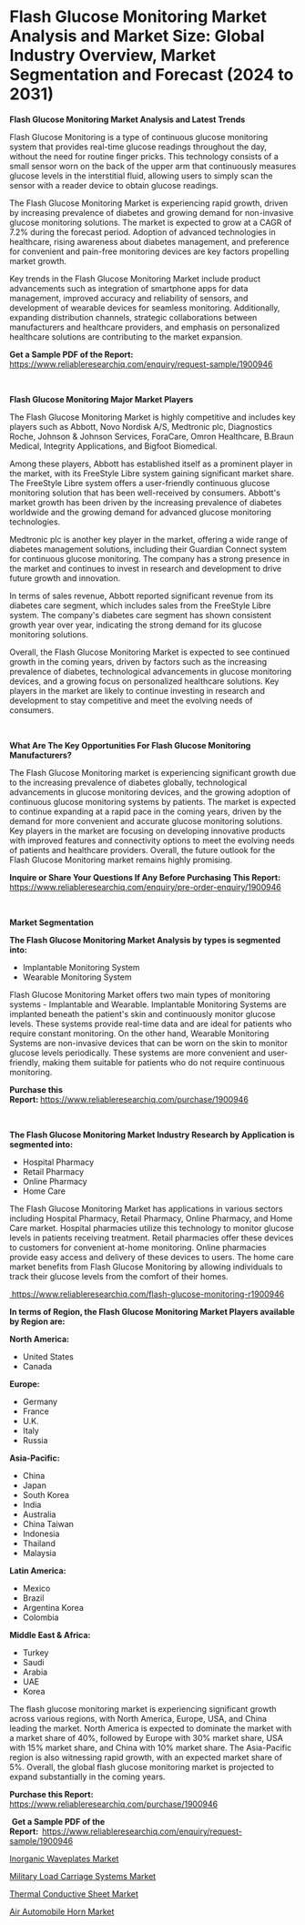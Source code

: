 <p><h1>Flash Glucose Monitoring Market Analysis and Market Size: Global Industry Overview, Market Segmentation and Forecast (2024 to 2031)</h1></p><p><strong>Flash Glucose Monitoring Market Analysis and Latest Trends</strong></p>
<p><p>Flash Glucose Monitoring is a type of continuous glucose monitoring system that provides real-time glucose readings throughout the day, without the need for routine finger pricks. This technology consists of a small sensor worn on the back of the upper arm that continuously measures glucose levels in the interstitial fluid, allowing users to simply scan the sensor with a reader device to obtain glucose readings. </p><p>The Flash Glucose Monitoring Market is experiencing rapid growth, driven by increasing prevalence of diabetes and growing demand for non-invasive glucose monitoring solutions. The market is expected to grow at a CAGR of 7.2% during the forecast period. Adoption of advanced technologies in healthcare, rising awareness about diabetes management, and preference for convenient and pain-free monitoring devices are key factors propelling market growth. </p><p>Key trends in the Flash Glucose Monitoring Market include product advancements such as integration of smartphone apps for data management, improved accuracy and reliability of sensors, and development of wearable devices for seamless monitoring. Additionally, expanding distribution channels, strategic collaborations between manufacturers and healthcare providers, and emphasis on personalized healthcare solutions are contributing to the market expansion.</p></p>
<p><strong>Get a Sample PDF of the Report:&nbsp;</strong> <a href="https://www.reliableresearchiq.com/enquiry/request-sample/1900946">https://www.reliableresearchiq.com/enquiry/request-sample/1900946</a></p>
<p>&nbsp;</p>
<p><strong>Flash Glucose Monitoring Major Market Players</strong></p>
<p><p>The Flash Glucose Monitoring Market is highly competitive and includes key players such as Abbott, Novo Nordisk A/S, Medtronic plc, Diagnostics Roche, Johnson & Johnson Services, ForaCare, Omron Healthcare, B.Braun Medical, Integrity Applications, and Bigfoot Biomedical. </p><p>Among these players, Abbott has established itself as a prominent player in the market, with its FreeStyle Libre system gaining significant market share. The FreeStyle Libre system offers a user-friendly continuous glucose monitoring solution that has been well-received by consumers. Abbott's market growth has been driven by the increasing prevalence of diabetes worldwide and the growing demand for advanced glucose monitoring technologies.</p><p>Medtronic plc is another key player in the market, offering a wide range of diabetes management solutions, including their Guardian Connect system for continuous glucose monitoring. The company has a strong presence in the market and continues to invest in research and development to drive future growth and innovation.</p><p>In terms of sales revenue, Abbott reported significant revenue from its diabetes care segment, which includes sales from the FreeStyle Libre system. The company's diabetes care segment has shown consistent growth year over year, indicating the strong demand for its glucose monitoring solutions.</p><p>Overall, the Flash Glucose Monitoring Market is expected to see continued growth in the coming years, driven by factors such as the increasing prevalence of diabetes, technological advancements in glucose monitoring devices, and a growing focus on personalized healthcare solutions. Key players in the market are likely to continue investing in research and development to stay competitive and meet the evolving needs of consumers.</p></p>
<p>&nbsp;</p>
<p><strong>What Are The Key Opportunities For Flash Glucose Monitoring Manufacturers?</strong></p>
<p><p>The Flash Glucose Monitoring market is experiencing significant growth due to the increasing prevalence of diabetes globally, technological advancements in glucose monitoring devices, and the growing adoption of continuous glucose monitoring systems by patients. The market is expected to continue expanding at a rapid pace in the coming years, driven by the demand for more convenient and accurate glucose monitoring solutions. Key players in the market are focusing on developing innovative products with improved features and connectivity options to meet the evolving needs of patients and healthcare providers. Overall, the future outlook for the Flash Glucose Monitoring market remains highly promising.</p></p>
<p><strong>Inquire or Share Your Questions If Any Before Purchasing This Report:</strong> <a href="https://www.reliableresearchiq.com/enquiry/pre-order-enquiry/1900946">https://www.reliableresearchiq.com/enquiry/pre-order-enquiry/1900946</a></p>
<p>&nbsp;</p>
<p><strong>Market Segmentation</strong></p>
<p><strong>The Flash Glucose Monitoring Market Analysis by types is segmented into:</strong></p>
<p><ul><li>Implantable Monitoring System</li><li>Wearable Monitoring System</li></ul></p>
<p><p>Flash Glucose Monitoring Market offers two main types of monitoring systems - Implantable and Wearable. Implantable Monitoring Systems are implanted beneath the patient's skin and continuously monitor glucose levels. These systems provide real-time data and are ideal for patients who require constant monitoring. On the other hand, Wearable Monitoring Systems are non-invasive devices that can be worn on the skin to monitor glucose levels periodically. These systems are more convenient and user-friendly, making them suitable for patients who do not require continuous monitoring.</p></p>
<p><strong>Purchase this Report:&nbsp;</strong><a href="https://www.reliableresearchiq.com/purchase/1900946">https://www.reliableresearchiq.com/purchase/1900946</a></p>
<p>&nbsp;</p>
<p><strong>The Flash Glucose Monitoring Market Industry Research by Application is segmented into:</strong></p>
<p><ul><li>Hospital Pharmacy</li><li>Retail Pharmacy</li><li>Online Pharmacy</li><li>Home Care</li></ul></p>
<p><p>The Flash Glucose Monitoring Market has applications in various sectors including Hospital Pharmacy, Retail Pharmacy, Online Pharmacy, and Home Care market. Hospital pharmacies utilize this technology to monitor glucose levels in patients receiving treatment. Retail pharmacies offer these devices to customers for convenient at-home monitoring. Online pharmacies provide easy access and delivery of these devices to users. The home care market benefits from Flash Glucose Monitoring by allowing individuals to track their glucose levels from the comfort of their homes.</p></p>
<p><a href="https://www.reliableresearchiq.com/flash-glucose-monitoring-r1900946">&nbsp;https://www.reliableresearchiq.com/flash-glucose-monitoring-r1900946</a></p>
<p><strong>In terms of Region, the Flash Glucose Monitoring Market Players available by Region are:</strong></p>
<p>
    <p> <strong> North America: </strong>
        <ul>
            <li>United States</li>
            <li>Canada</li>
        </ul>
        </p> 
    <p> <strong> Europe: </strong>
        <ul>
            <li>Germany</li>
            <li>France</li>
            <li>U.K.</li>
            <li>Italy</li>
            <li>Russia</li>
        </ul>
        </p> 
    <p> <strong> Asia-Pacific: </strong>
        <ul>
            <li>China</li>
            <li>Japan</li>
            <li>South Korea</li>
            <li>India</li>
            <li>Australia</li>
            <li>China Taiwan</li>
            <li>Indonesia</li>
            <li>Thailand</li>
            <li>Malaysia</li>
        </ul>
        </p> 
    <p> <strong> Latin America: </strong>
        <ul>
            <li>Mexico</li>
            <li>Brazil</li>
            <li>Argentina Korea</li>
            <li>Colombia</li>
        </ul>
        </p> 
    <p> <strong> Middle East & Africa: </strong>
        <ul>
            <li>Turkey</li>
            <li>Saudi</li>
            <li>Arabia</li>
            <li>UAE</li>
            <li>Korea</li>
        </ul>
    </p>
    </p>
<p><p>The flash glucose monitoring market is experiencing significant growth across various regions, with North America, Europe, USA, and China leading the market. North America is expected to dominate the market with a market share of 40%, followed by Europe with 30% market share, USA with 15% market share, and China with 10% market share. The Asia-Pacific region is also witnessing rapid growth, with an expected market share of 5%. Overall, the global flash glucose monitoring market is projected to expand substantially in the coming years.</p></p>
<p><strong>Purchase this Report: </strong><a href="https://www.reliableresearchiq.com/purchase/1900946">https://www.reliableresearchiq.com/purchase/1900946</a></p>
<p>&nbsp;<strong>Get a Sample PDF of the Report:&nbsp;&nbsp;</strong><a href="https://www.reliableresearchiq.com/enquiry/request-sample/1900946">https://www.reliableresearchiq.com/enquiry/request-sample/1900946</a></p>
<p><strong></strong></p>
<p><p><a href="https://github.com/ochgvvcj16/Market-Research-Report-List-1/blob/main/inorganic-waveplates-market.md">Inorganic Waveplates Market</a></p><p><a href="https://www.linkedin.com/pulse/navigating-global-military-load-carriage-systems-market-landscape-vmspe">Military Load Carriage Systems Market</a></p><p><a href="https://github.com/anggakarna133/Market-Research-Report-List-1/blob/main/thermal-conductive-sheet-market.md">Thermal Conductive Sheet Market</a></p><p><a href="https://www.linkedin.com/pulse/future-trends-global-air-automobile-horn-market-insights-yysxe">Air Automobile Horn Market</a></p></p>